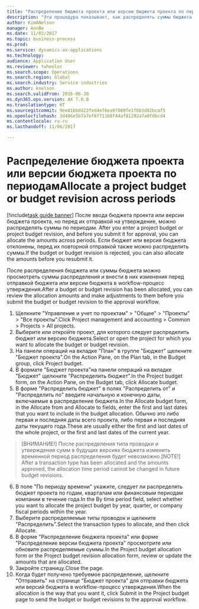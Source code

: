 ```yaml
--- 
title: "Распределение бюджета проекта или версии бюджета проекта по периодам"
description: "Эта процедура показывает, как распределять суммы бюджета проекта по периодам."
author: KimANelson
manager: AnnBe
ms.date: 11/03/2017
ms.topic: business-process
ms.prod: 
ms.service: dynamics-ax-applications
ms.technology: 
audience: Application User
ms.reviewer: twheeloc
ms.search.scope: Operations
ms.search.region: Global
ms.search.industry: Service industries
ms.author: knelson
ms.search.validFrom: 2016-06-30
ms.dyn365.ops.version: AX 7.0.0
ms.translationtype: HT
ms.sourcegitcommit: 9ee81bbdd22fed4ef6ea97080fe1f6b3d82bcaf5
ms.openlocfilehash: 3d486e5b7a7ef8f711b8f44af81292a7a8f0bcd4
ms.contentlocale: ru-ru
ms.lasthandoff: 11/06/2017

---
```

# <a name="allocate-a-project-budget-or-budget-revision-across-periods"></a><span data-ttu-id="25111-103">Распределение бюджета проекта или версии бюджета проекта по периодам</span><span class="sxs-lookup"><span data-stu-id="25111-103">Allocate a project budget or budget revision across periods</span></span>

[!include[task guide banner](../../includes/task-guide-banner.md)]<span data-ttu-id="25111-104"> После ввода бюджета проекта или версии бюджета проекта, но перед их отправкой на утверждение, можно распределять суммы по периодам.</span><span class="sxs-lookup"><span data-stu-id="25111-104"> After you enter a project budget or project budget revision, and before you submit it for approval, you can allocate the amounts across periods.</span></span> <span data-ttu-id="25111-105">Если бюджет или версия бюджета отклонены, перед их повторной отправкой также можно распределить суммы.</span><span class="sxs-lookup"><span data-stu-id="25111-105">If the budget or budget revision is rejected, you can also allocate the amounts before you resubmit it.</span></span> 

<span data-ttu-id="25111-106">После распределения бюджета или суммы бюджета можно просмотреть суммы распределения и внести в них изменения перед отправкой бюджета или версии бюджета в workflow-процесс утверждения.</span><span class="sxs-lookup"><span data-stu-id="25111-106">After a budget or budget revision has been allocated, you can review the allocation amounts and make adjustments to them before you submit the budget or budget revision to the approval workflow.</span></span> 

1. <span data-ttu-id="25111-107">Щелкните "Управление и учет по проектам" > "Общее" > "Проекты" > "Все проекты".</span><span class="sxs-lookup"><span data-stu-id="25111-107">Click Project management and accounting > Common > Projects > All projects.</span></span> 
2. <span data-ttu-id="25111-108">Выберите или откройте проект, для которого следует распределить бюджет или версию бюджета.</span><span class="sxs-lookup"><span data-stu-id="25111-108">Select or open the project for which you want to allocate the budget or budget revision.</span></span> 
3. <span data-ttu-id="25111-109">На панели операций на вкладке "План" в группе "Бюджет" щелкните "Бюджет проекта".</span><span class="sxs-lookup"><span data-stu-id="25111-109">On the Action Pane, on the Plan tab, in the Budget group, click Project budget.</span></span> 
4. <span data-ttu-id="25111-110">В формате "Бюджет проекта"на панели операций на вкладке "Бюджет" щелкните "Распределить бюджет".</span><span class="sxs-lookup"><span data-stu-id="25111-110">In the Project budget form, on the Action Pane, on the Budget tab, click Allocate budget.</span></span> 
5. <span data-ttu-id="25111-111">В форме "Распределить бюджет" в полях "Распределить от" и "Распределить по" введите начальную и конечную даты, включаемые в распределение бюджета.</span><span class="sxs-lookup"><span data-stu-id="25111-111">In the Allocate budget form, in the Allocate from and Allocate to fields, enter the first and last dates that you want to include in the budget allocation.</span></span> <span data-ttu-id="25111-112">Обычно это либо первая и последняя даты всего проекта, либо первая и последняя даты текущего года.</span><span class="sxs-lookup"><span data-stu-id="25111-112">These are usually either the first and last dates of the whole project, or the first and last dates of the current year.</span></span>  
> <span data-ttu-id="25111-113">[ВНИМАНИЕ!] После распределения типа проводки и утверждения сумм в будущих версиях бюджета изменить временной период распределения будет невозможно.</span><span class="sxs-lookup"><span data-stu-id="25111-113">[NOTE!] After a transaction type has been allocated and the amounts approved, the allocation time period cannot be changed in future budget revisions.</span></span> 
6. <span data-ttu-id="25111-114">В поле "По периоду времени" укажите, следует ли распределять бюджет проекта по годам, кварталам или финансовым периодам компании в течение года.</span><span class="sxs-lookup"><span data-stu-id="25111-114">In the By time period field, select whether you want to allocate the project budget by year, quarter, or company fiscal periods within the year.</span></span>
7. <span data-ttu-id="25111-115">Выберите распределяемые типы проводок и щелкните "Распределить".</span><span class="sxs-lookup"><span data-stu-id="25111-115">Select the transaction types to allocate, and then click Allocate.</span></span> 
8. <span data-ttu-id="25111-116">В форме "Распределение бюджета проекта" или форме "Распределение версии бюджета проекта" просмотрите или обновите распределяемые суммы.</span><span class="sxs-lookup"><span data-stu-id="25111-116">In the Project budget allocation form or the Project budget revision allocation form, review or update the amounts that are allocated.</span></span> 
9. <span data-ttu-id="25111-117">Закройте страницу.</span><span class="sxs-lookup"><span data-stu-id="25111-117">Close the page.</span></span>
10. <span data-ttu-id="25111-118">Когда будет получено требуемое распределение, щелкните "Отправить" на странице "Бюджет проекта" для отправки бюджета или версий бюджета в workflow-процесс утверждения.</span><span class="sxs-lookup"><span data-stu-id="25111-118">When the allocation is the way that you want it, click Submit in the Project budget page to send the budget or budget revisions to the approval workflow.</span></span>  



